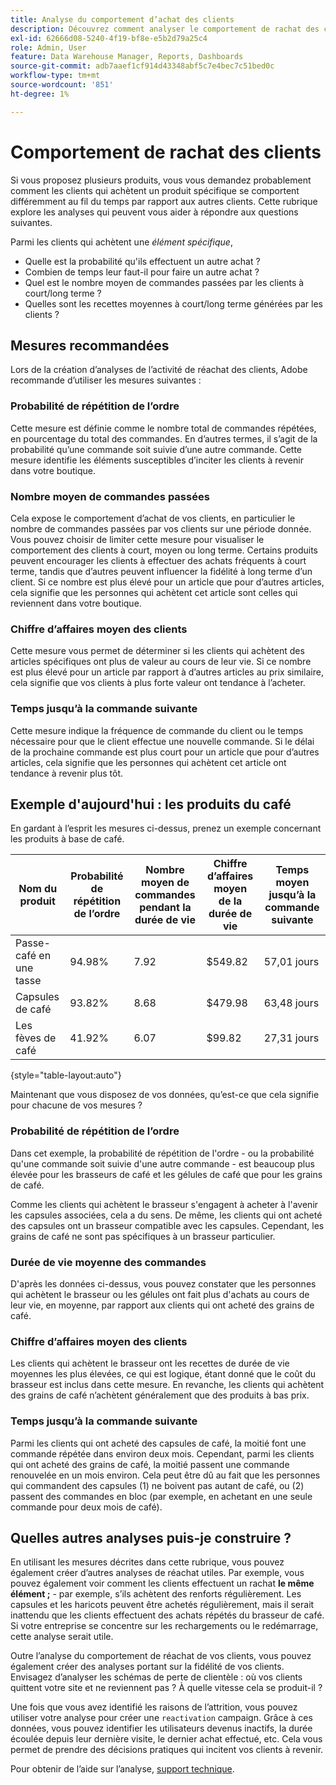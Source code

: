 ```yaml
---
title: Analyse du comportement d’achat des clients
description: Découvrez comment analyser le comportement de rachat des clients.
exl-id: 62666d08-5240-4f19-bf8e-e5b2d79a25c4
role: Admin, User
feature: Data Warehouse Manager, Reports, Dashboards
source-git-commit: adb7aaef1cf914d43348abf5c7e4bec7c51bed0c
workflow-type: tm+mt
source-wordcount: '851'
ht-degree: 1%

---
```


# Comportement de rachat des clients

Si vous proposez plusieurs produits, vous vous demandez probablement comment les clients qui achètent un produit spécifique se comportent différemment au fil du temps par rapport aux autres clients. Cette rubrique explore les analyses qui peuvent vous aider à répondre aux questions suivantes.

Parmi les clients qui achètent une *élément spécifique*,

* Quelle est la probabilité qu&#39;ils effectuent un autre achat ?
* Combien de temps leur faut-il pour faire un autre achat ?
* Quel est le nombre moyen de commandes passées par les clients à court/long terme ?
* Quelles sont les recettes moyennes à court/long terme générées par les clients ?

## Mesures recommandées

Lors de la création d’analyses de l’activité de réachat des clients, Adobe recommande d’utiliser les mesures suivantes :

### Probabilité de répétition de l’ordre

Cette mesure est définie comme le nombre total de commandes répétées, en pourcentage du total des commandes. En d’autres termes, il s’agit de la probabilité qu’une commande soit suivie d’une autre commande. Cette mesure identifie les éléments susceptibles d’inciter les clients à revenir dans votre boutique.

### Nombre moyen de commandes passées

Cela expose le comportement d’achat de vos clients, en particulier le nombre de commandes passées par vos clients sur une période donnée. Vous pouvez choisir de limiter cette mesure pour visualiser le comportement des clients à court, moyen ou long terme. Certains produits peuvent encourager les clients à effectuer des achats fréquents à court terme, tandis que d’autres peuvent influencer la fidélité à long terme d’un client. Si ce nombre est plus élevé pour un article que pour d’autres articles, cela signifie que les personnes qui achètent cet article sont celles qui reviennent dans votre boutique.

### Chiffre d’affaires moyen des clients

Cette mesure vous permet de déterminer si les clients qui achètent des articles spécifiques ont plus de valeur au cours de leur vie. Si ce nombre est plus élevé pour un article par rapport à d’autres articles au prix similaire, cela signifie que vos clients à plus forte valeur ont tendance à l’acheter.

### Temps jusqu’à la commande suivante

Cette mesure indique la fréquence de commande du client ou le temps nécessaire pour que le client effectue une nouvelle commande. Si le délai de la prochaine commande est plus court pour un article que pour d’autres articles, cela signifie que les personnes qui achètent cet article ont tendance à revenir plus tôt.

## Exemple d&#39;aujourd&#39;hui : les produits du café

En gardant à l’esprit les mesures ci-dessus, prenez un exemple concernant les produits à base de café.

| **Nom du produit** | **Probabilité de répétition de l’ordre** | **Nombre moyen de commandes pendant la durée de vie** | **Chiffre d’affaires moyen de la durée de vie** | **Temps moyen jusqu’à la commande suivante** |
|-----|-----|-----|-----|-----|
| Passe-café en une tasse | 94.98% | 7.92 | $549.82 | 57,01 jours |
| Capsules de café | 93.82% | 8.68 | $479.98 | 63,48 jours |
| Les fèves de café | 41.92% | 6.07 | $99.82 | 27,31 jours |

{style="table-layout:auto"}

Maintenant que vous disposez de vos données, qu’est-ce que cela signifie pour chacune de vos mesures ?

### Probabilité de répétition de l’ordre

Dans cet exemple, la probabilité de répétition de l&#39;ordre - ou la probabilité qu&#39;une commande soit suivie d&#39;une autre commande - est beaucoup plus élevée pour les brasseurs de café et les gélules de café que pour les grains de café.

Comme les clients qui achètent le brasseur s&#39;engagent à acheter à l&#39;avenir les capsules associées, cela a du sens. De même, les clients qui ont acheté des capsules ont un brasseur compatible avec les capsules. Cependant, les grains de café ne sont pas spécifiques à un brasseur particulier.

### Durée de vie moyenne des commandes

D&#39;après les données ci-dessus, vous pouvez constater que les personnes qui achètent le brasseur ou les gélules ont fait plus d&#39;achats au cours de leur vie, en moyenne, par rapport aux clients qui ont acheté des grains de café.

### Chiffre d’affaires moyen des clients

Les clients qui achètent le brasseur ont les recettes de durée de vie moyennes les plus élevées, ce qui est logique, étant donné que le coût du brasseur est inclus dans cette mesure. En revanche, les clients qui achètent des grains de café n’achètent généralement que des produits à bas prix.

### Temps jusqu’à la commande suivante

Parmi les clients qui ont acheté des capsules de café, la moitié font une commande répétée dans environ deux mois. Cependant, parmi les clients qui ont acheté des grains de café, la moitié passent une commande renouvelée en un mois environ. Cela peut être dû au fait que les personnes qui commandent des capsules (1) ne boivent pas autant de café, ou (2) passent des commandes en bloc (par exemple, en achetant en une seule commande pour deux mois de café).

## Quelles autres analyses puis-je construire ?

En utilisant les mesures décrites dans cette rubrique, vous pouvez également créer d’autres analyses de réachat utiles. Par exemple, vous pouvez également voir comment les clients effectuent un rachat **le même élément ;** - par exemple, s’ils achètent des renforts régulièrement. Les capsules et les haricots peuvent être achetés régulièrement, mais il serait inattendu que les clients effectuent des achats répétés du brasseur de café. Si votre entreprise se concentre sur les rechargements ou le redémarrage, cette analyse serait utile.

Outre l’analyse du comportement de réachat de vos clients, vous pouvez également créer des analyses portant sur la fidélité de vos clients. Envisagez d’analyser les schémas de perte de clientèle : où vos clients quittent votre site et ne reviennent pas ? À quelle vitesse cela se produit-il ?

Une fois que vous avez identifié les raisons de l’attrition, vous pouvez utiliser votre analyse pour créer une `reactivation` campaign. Grâce à ces données, vous pouvez identifier les utilisateurs devenus inactifs, la durée écoulée depuis leur dernière visite, le dernier achat effectué, etc. Cela vous permet de prendre des décisions pratiques qui incitent vos clients à revenir.

Pour obtenir de l’aide sur l’analyse, [support technique](https://experienceleague.adobe.com/docs/commerce-knowledge-base/kb/troubleshooting/miscellaneous/mbi-service-policies.html).
